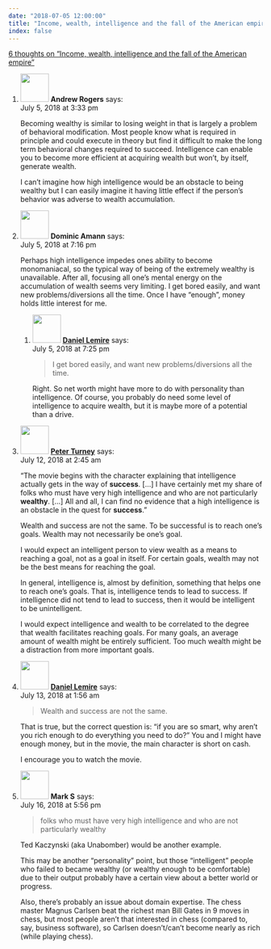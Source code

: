 ```yaml
---
date: "2018-07-05 12:00:00"
title: "Income, wealth, intelligence and the fall of the American empire"
index: false
---
```


[6 thoughts on &ldquo;Income, wealth, intelligence and the fall of the American empire&rdquo;](/lemire/blog/2018/07-05-income-wealth-intelligence-and-the-fall-of-the-american-empire)

<ol class="comment-list">
<li id="comment-313876" class="comment even thread-even depth-1">
<div class="comment-author vcard">
<img alt src="https://secure.gravatar.com/avatar/08273d5f7fe210be4bfcdd60b9b3fe09?s=56&#038;d=mm&#038;r=g" srcset="https://secure.gravatar.com/avatar/08273d5f7fe210be4bfcdd60b9b3fe09?s=112&#038;d=mm&#038;r=g 2x" class="avatar avatar-56 photo" height="56" width="56" decoding="async" /> <b class="fn">Andrew Rogers</b> <span class="says">says:</span> </div>
<div class="comment-metadata"><time datetime="2018-07-05T15:33:37+00:00">July 5, 2018 at 3:33 pm</time></a> </div>
<div class="comment-content">
<p>Becoming wealthy is similar to losing weight in that is largely a problem of behavioral modification. Most people know what is required in principle and could execute in theory but find it difficult to make the long term behavioral changes required to succeed. Intelligence can enable you to become more efficient at acquiring wealth but won&rsquo;t, by itself, generate wealth.</p>
<p>I can&rsquo;t imagine how high intelligence would be an obstacle to being wealthy but I can easily imagine it having little effect if the person&rsquo;s behavior was adverse to wealth accumulation.</p>
</div>
</li>
<li id="comment-313959" class="comment odd alt thread-odd thread-alt depth-1 parent">
<div class="comment-author vcard">
<img alt src="https://secure.gravatar.com/avatar/1b5f40ec7c1e07935001188ea498d188?s=56&#038;d=mm&#038;r=g" srcset="https://secure.gravatar.com/avatar/1b5f40ec7c1e07935001188ea498d188?s=112&#038;d=mm&#038;r=g 2x" class="avatar avatar-56 photo" height="56" width="56" decoding="async" /> <b class="fn">Dominic Amann</b> <span class="says">says:</span> </div>
<div class="comment-metadata"><time datetime="2018-07-05T19:16:22+00:00">July 5, 2018 at 7:16 pm</time></a> </div>
<div class="comment-content">
<p>Perhaps high intelligence impedes ones ability to become monomaniacal, so the typical way of being of the extremely wealthy is unavailable. After all, focusing all one&rsquo;s mental energy on the accumulation of wealth seems very limiting. I get bored easily, and want new problems/diversions all the time. Once I have &ldquo;enough&rdquo;, money holds little interest for me.</p>
</div>
<ol class="children">
<li id="comment-313964" class="comment byuser comment-author-lemire bypostauthor even depth-2">
<div class="comment-author vcard">
<img alt src="https://secure.gravatar.com/avatar/2ca999bef9535950f5b84281a4dab006?s=56&#038;d=mm&#038;r=g" srcset="https://secure.gravatar.com/avatar/2ca999bef9535950f5b84281a4dab006?s=112&#038;d=mm&#038;r=g 2x" class="avatar avatar-56 photo" height="56" width="56" loading="lazy" decoding="async" /> <b class="fn"><a href="https://lemire.me/en/" class="url" rel="ugc">Daniel Lemire</a></b> <span class="says">says:</span> </div>
<div class="comment-metadata"><time datetime="2018-07-05T19:25:06+00:00">July 5, 2018 at 7:25 pm</time></a> </div>
<div class="comment-content">
<blockquote>
<p>I get bored easily, and want new problems/diversions all the time.</p>
</blockquote>
<p>Right. So net worth might have more to do with personality than intelligence. Of course, you probably do need some level of intelligence to acquire wealth, but it is maybe more of a potential than a drive.</p>
</div>
</li>
</ol>
</li>
<li id="comment-316502" class="comment odd alt thread-even depth-1">
<div class="comment-author vcard">
<img alt src="https://secure.gravatar.com/avatar/eb2d858a6ccea692bf677ad2c66623ad?s=56&#038;d=mm&#038;r=g" srcset="https://secure.gravatar.com/avatar/eb2d858a6ccea692bf677ad2c66623ad?s=112&#038;d=mm&#038;r=g 2x" class="avatar avatar-56 photo" height="56" width="56" loading="lazy" decoding="async" /> <b class="fn"><a href="http://www.apperceptual.com" class="url" rel="ugc external nofollow">Peter Turney</a></b> <span class="says">says:</span> </div>
<div class="comment-metadata"><time datetime="2018-07-12T02:45:10+00:00">July 12, 2018 at 2:45 am</time></a> </div>
<div class="comment-content">
<p>&ldquo;The movie begins with the character explaining that intelligence actually gets in the way of <strong>success</strong>. [&#8230;] I have certainly met my share of folks who must have very high intelligence and who are not particularly <strong>wealthy</strong>. [&#8230;] All and all, I can find no evidence that a high intelligence is an obstacle in the quest for <strong>success</strong>.&rdquo;</p>
<p>Wealth and success are not the same. To be successful is to reach one&rsquo;s goals. Wealth may not necessarily be one&rsquo;s goal.</p>
<p>I would expect an intelligent person to view wealth as a means to reaching a goal, not as a goal in itself. For certain goals, wealth may not be the best means for reaching the goal.</p>
<p>In general, intelligence is, almost by definition, something that helps one to reach one&rsquo;s goals. That is, intelligence tends to lead to success. If intelligence did not tend to lead to success, then it would be intelligent to be unintelligent.</p>
<p>I would expect intelligence and wealth to be correlated to the degree that wealth facilitates reaching goals. For many goals, an average amount of wealth might be entirely sufficient. Too much wealth might be a distraction from more important goals.</p>
</div>
</li>
<li id="comment-316815" class="comment byuser comment-author-lemire bypostauthor even thread-odd thread-alt depth-1">
<div class="comment-author vcard">
<img alt src="https://secure.gravatar.com/avatar/2ca999bef9535950f5b84281a4dab006?s=56&#038;d=mm&#038;r=g" srcset="https://secure.gravatar.com/avatar/2ca999bef9535950f5b84281a4dab006?s=112&#038;d=mm&#038;r=g 2x" class="avatar avatar-56 photo" height="56" width="56" loading="lazy" decoding="async" /> <b class="fn"><a href="https://lemire.me/en/" class="url" rel="ugc">Daniel Lemire</a></b> <span class="says">says:</span> </div>
<div class="comment-metadata"><time datetime="2018-07-13T01:56:19+00:00">July 13, 2018 at 1:56 am</time></a> </div>
<div class="comment-content">
<blockquote>
<p>Wealth and success are not the same.</p>
</blockquote>
<p>That is true, but the correct question is: &ldquo;if you are so smart, why aren&rsquo;t you rich enough to do everything you need to do?&rdquo; You and I might have enough money, but in the movie, the main character is short on cash.</p>
<p>I encourage you to watch the movie.</p>
</div>
</li>
<li id="comment-318233" class="comment odd alt thread-even depth-1">
<div class="comment-author vcard">
<img alt src="https://secure.gravatar.com/avatar/50167e5bde6a6e8018094384f2dfd152?s=56&#038;d=mm&#038;r=g" srcset="https://secure.gravatar.com/avatar/50167e5bde6a6e8018094384f2dfd152?s=112&#038;d=mm&#038;r=g 2x" class="avatar avatar-56 photo" height="56" width="56" loading="lazy" decoding="async" /> <b class="fn">Mark S</b> <span class="says">says:</span> </div>
<div class="comment-metadata"><time datetime="2018-07-16T17:56:29+00:00">July 16, 2018 at 5:56 pm</time></a> </div>
<div class="comment-content">
<blockquote><p>
folks who must have very high intelligence and who are not<br/>
particularly wealthy
</p></blockquote>
<p>Ted Kaczynski (aka Unabomber) would be another example.</p>
<p>This may be another &ldquo;personality&rdquo; point, but those &ldquo;intelligent&rdquo; people who failed to became wealthy (or wealthy enough to be comfortable) due to their output probably have a certain view about a better world or progress.</p>
<p>Also, there&rsquo;s probably an issue about domain expertise. The chess master Magnus Carlsen beat the richest man Bill Gates in 9 moves in chess, but most people aren&rsquo;t that interested in chess (compared to, say, business software), so Carlsen doesn&rsquo;t/can&rsquo;t become nearly as rich (while playing chess).</p>
</div>
</li>
</ol>
